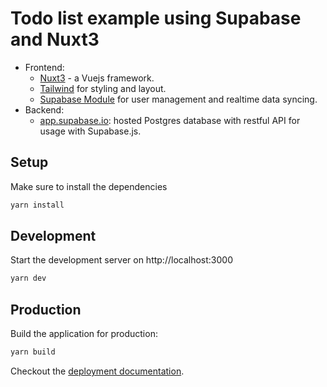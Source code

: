 # Todo list example using Supabase and Nuxt3


- Frontend:
  - [Nuxt3](https://v3.nuxtjs.org/) - a Vuejs framework.
  - [Tailwind](https://tailwindcss.com/) for styling and layout.
  - [Supabase Module](https://supabase.com/docs/library/getting-started) for user management and realtime data syncing.
- Backend:
  - [app.supabase.io](https://app.supabase.io/): hosted Postgres database with restful API for usage with Supabase.js.

## Setup

Make sure to install the dependencies

```bash
yarn install
```

## Development

Start the development server on http://localhost:3000

```bash
yarn dev
```

## Production

Build the application for production:

```bash
yarn build
```

Checkout the [deployment documentation](https://v3.nuxtjs.org/docs/deployment).